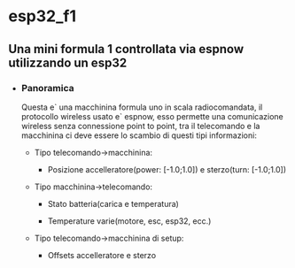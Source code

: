 # esp32_f1

## Una mini formula 1 controllata via espnow utilizzando un esp32

- ### Panoramica
  
  Questa e\` una macchinina formula uno in scala radiocomandata, il protocollo wireless usato e\` espnow, esso permette una comunicazione wireless senza connessione point to point, tra il telecomando e la macchinina ci deve essere lo scambio di questi tipi informazioni:
  
  - Tipo telecomando->macchinina:
    
    - Posizione accelleratore(power: [-1.0;1.0]) e sterzo(turn: [-1.0;1.0])
  
  - Tipo macchinina->telecomando:
    
    - Stato batteria(carica e temperatura)
    
    - Temperature varie(motore, esc, esp32, ecc.)
  
  - Tipo telecomando->macchinina di setup:
    
    - Offsets accelleratore e sterzo
